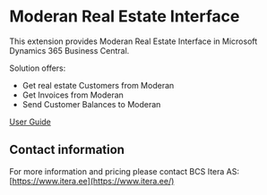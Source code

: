 
# Moderan Real Estate Interface
This extension provides Moderan Real  Estate Interface in Microsoft Dynamics 365 Business Central.

Solution offers:

-   Get real estate Customers from Moderan  
-   Get Invoices from Moderan  
-   Send Customer Balances to Moderan  

[User Guide](https://github.com/bcsitera/bcsitera.github.io/blob/master/apps/moderan/docs/en-us/help.md)

## [](https://github.com/bcsitera/bcsitera.github.io/blob/master/apps/contract-management/docs/en-us/app.md#contact-information)Contact information

For more information and pricing please contact BCS Itera AS:  
[https://www.itera.ee](https://www.itera.ee/)
